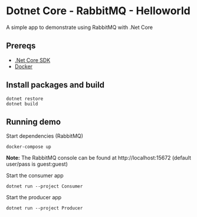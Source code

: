 # Dotnet Core - RabbitMQ - Helloworld

A simple app to demonstrate using RabbitMQ with .Net Core

## Prereqs
- [.Net Core SDK](https://dotnet.microsoft.com/download/dotnet-core/3.1)
- [Docker](https://www.docker.com)

## Install packages and build
```shell
dotnet restore
dotnet build
```
## Running demo

Start dependencies (RabbitMQ)
```shell
docker-compose up
```
**Note:** The RabbitMQ console can be found at http://localhost:15672 (default user/pass is guest:guest)

Start the consumer app
```shell
dotnet run --project Consumer
```

Start the producer app
```shell
dotnet run --project Producer
```